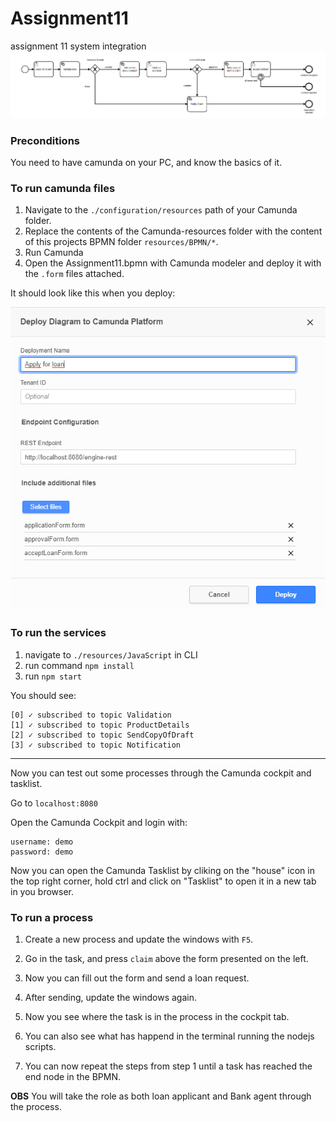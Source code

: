 # Assignment11
assignment 11 system integration
![Camunda](images/BPMN.png)

### Preconditions
You need to have camunda on your PC, and know the basics of it.

### To run camunda files
1. Navigate to the ```./configuration/resources``` path of your Camunda folder.
2. Replace the contents of the Camunda-resources folder with the content of this projects BPMN folder ```resources/BPMN/*```.
3. Run Camunda
4. Open the Assignment11.bpmn with Camunda modeler and deploy it with the ```.form``` files attached.

It should look like this when you deploy: 

![Camunda](images/Camunda.png)

### To run the services
1. navigate to ```./resources/JavaScript``` in CLI
2. run command ```npm install```
3. run ```npm start```

You should see: 
```
[0] ✓ subscribed to topic Validation
[1] ✓ subscribed to topic ProductDetails
[2] ✓ subscribed to topic SendCopyOfDraft
[3] ✓ subscribed to topic Notification
```
---------------------------------------

Now you can test out some processes through the Camunda cockpit and tasklist. 

Go to ````localhost:8080````

Open the Camunda Cockpit and login with:
    
```
username: demo
password: demo
```

Now you can open the Camunda Tasklist by cliking on the "house" icon in the top right corner, hold ctrl and click on 
"Tasklist" to open it in a new tab in you browser.

### To run a process

1. Create a new process and update the windows with ```F5```.

2. Go in the task, and press ````claim```` above the form presented on the left. 

3. Now you can fill out the form and send a loan request. 

4. After sending, update the windows again. 

5. Now you see where the task is in the process in the cockpit tab. 

6. You can also see what has happend in the terminal running the nodejs scripts. 

7. You can now repeat the steps from step 1 until a task has reached the end node in the BPMN. 


**OBS** You will take the role as both loan applicant and Bank agent through the process. 
